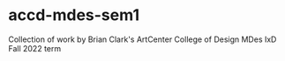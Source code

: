 # accd-mdes-sem1
Collection of work by Brian Clark's ArtCenter College of Design MDes IxD Fall 2022 term
